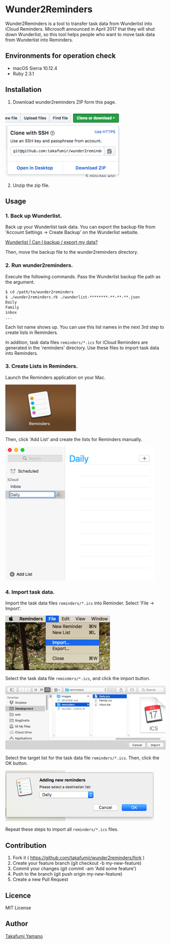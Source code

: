 # Wunder2Reminders

Wunder2Reminders is a tool to transfer task data from Wunderlist into iCloud Reminders. Microsoft announced in April 2017 that they will shut down Wunderlist, so this tool helps people who want to move task data from Wunderlist into Reminders.


## Environments for operation check

- macOS Sierra 10.12.4
- Ruby 2.3.1


## Installation

1. Download wunder2reminders ZIP form this page.

![](images/download.png)

2. Unzip the zip file.


## Usage

### 1. Back up Wunderlist.

Back up your Wunderlist task data. You can export the backup file from 'Account Settings -> Create Backup' on the Wunderlist website.

[Wunderlist | Can I backup / export my data?](https://support.wunderlist.com/customer/en/portal/articles/2364564-can-i-backup-export-my-data-)

Then, move the backup file to the wunder2reminders directory.

### 2. Run wunder2reminders.

Execute the following commands. Pass the Wunderlist backup file path as the argument.

```
$ cd /path/to/wunder2reminders
$ ./wunder2reminders.rb ./wunderlist-********-**-**-**.json
Daily
Family
inbox
...
```

Each list name shows up. You can use this list names in the next 3rd step to create lists in Reminders. 

In addition, task data files `reminders/*.ics` for iCloud Reminders are generated in the 'reminders' directory. Use these files to import task data into Reminders.


### 3. Create Lists in Reminders.

Launch the Reminders application on your Mac.

![](images/reminders.png)

Then, click 'Add List' and create the lists for Reminders manually.

![](images/new-list.png)


### 4. Import task data.

Import the task data files `reminders/*.ics` into Reminder. Select 'File -> Import'.

![](images/import.png)

Select the task data file `reminders/*.ics`, and click the import button.

![](images/select-ics.png)

Select the target list for the task data file `reminders/*.ics`. Then, click the OK button.

![](images/select-list.png)

Repeat these steps to import all `reminders/*.ics` files.


## Contribution

1. Fork it ( https://github.com/takafumir/wunder2reminders/fork )
1. Create your feature branch (git checkout -b my-new-feature)
1. Commit your changes (git commit -am 'Add some feature')
1. Push to the branch (git push origin my-new-feature)
1. Create a new Pull Request


## Licence

MIT License


## Author

[Takafumi Yamano](https://github.com/takafumir)

